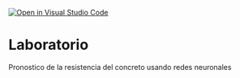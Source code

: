 [![Open in Visual Studio Code](https://classroom.github.com/assets/open-in-vscode-c66648af7eb3fe8bc4f294546bfd86ef473780cde1dea487d3c4ff354943c9ae.svg)](https://classroom.github.com/online_ide?assignment_repo_id=9400916&assignment_repo_type=AssignmentRepo)
# Laboratorio
Pronostico de la resistencia del concreto usando redes neuronales
